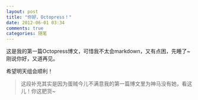 ```yaml
---
layout: post
title: "你好，Octopress！"
date: 2012-06-01 03:34
comments: true
categories: 随笔
---
```


这是我的第一篇Octopress博文，可惜我不太会markdown，又有点困，先睡了~刚说你好，又道再见。

希望明天组会顺利！

> 这段补充其实是因为蛋贼今儿不满意我的第一篇博文里为神马没有她，看这儿！你这肥货~